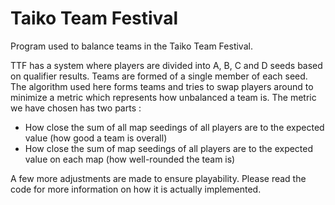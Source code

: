 # Taiko Team Festival
 Program used to balance teams in the Taiko Team Festival.

TTF has a system where players are divided into A, B, C and D seeds based on qualifier results. Teams are formed of a single member of each seed.
The algorithm used here forms teams and tries to swap players around to minimize a metric which represents how unbalanced a team is.
The metric we have chosen has two parts :

- How close the sum of all map seedings of all players are to the expected value (how good a team is overall)
- How close the sum of map seedings of all players are to the expected value on each map (how well-rounded the team is)

A few more adjustments are made to ensure playability. Please read the code for more information on how it is actually implemented.